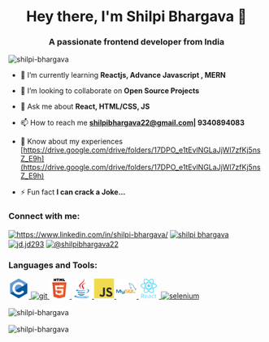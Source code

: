 <h1 align="center">Hey there, I'm Shilpi Bhargava 👋</h1>
<h3 align="center">A passionate frontend developer from India</h3>

<p align="left"> <img src="https://komarev.com/ghpvc/?username=shilpi-bhargava&label=Profile%20views&color=0e75b6&style=flat" alt="shilpi-bhargava" /> </p>

- 🌱 I’m currently learning **Reactjs, Advance Javascript , MERN**

- 👯 I’m looking to collaborate on **Open Source Projects**

- 💬 Ask me about **React, HTML/CSS, JS**

- 📫 How to reach me **shilpibhargava22@gmail.com| 9340894083**

- 📄 Know about my experiences [https://drive.google.com/drive/folders/17DPO_e1tEvlNGLaJjWl7zfKj5nsZ_E9h](https://drive.google.com/drive/folders/17DPO_e1tEvlNGLaJjWl7zfKj5nsZ_E9h)

- ⚡ Fun fact **I can crack a Joke...**

<h3 align="left">Connect with me:</h3>
<p align="left">
<a href="https://linkedin.com/in/https://www.linkedin.com/in/shilpi-bhargava/" target="blank"><img align="center" src="https://raw.githubusercontent.com/rahuldkjain/github-profile-readme-generator/master/src/images/icons/Social/linked-in-alt.svg" alt="https://www.linkedin.com/in/shilpi-bhargava/" height="30" width="40" /></a>
<a href="https://fb.com/shilpi bhargava" target="blank"><img align="center" src="https://raw.githubusercontent.com/rahuldkjain/github-profile-readme-generator/master/src/images/icons/Social/facebook.svg" alt="shilpi bhargava" height="30" width="40" /></a>
<a href="https://instagram.com/jd.jd293" target="blank"><img align="center" src="https://raw.githubusercontent.com/rahuldkjain/github-profile-readme-generator/master/src/images/icons/Social/instagram.svg" alt="jd.jd293" height="30" width="40" /></a>
<a href="https://www.hackerrank.com/@shilpibhargava22" target="blank"><img align="center" src="https://raw.githubusercontent.com/rahuldkjain/github-profile-readme-generator/master/src/images/icons/Social/hackerrank.svg" alt="@shilpibhargava22" height="30" width="40" /></a>
</p>

<h3 align="left">Languages and Tools:</h3>
<p align="left"> <a href="https://www.cprogramming.com/" target="_blank" rel="noreferrer"> <img src="https://raw.githubusercontent.com/devicons/devicon/master/icons/c/c-original.svg" alt="c" width="40" height="40"/> </a> <a href="https://git-scm.com/" target="_blank" rel="noreferrer"> <img src="https://www.vectorlogo.zone/logos/git-scm/git-scm-icon.svg" alt="git" width="40" height="40"/> </a> <a href="https://www.w3.org/html/" target="_blank" rel="noreferrer"> <img src="https://raw.githubusercontent.com/devicons/devicon/master/icons/html5/html5-original-wordmark.svg" alt="html5" width="40" height="40"/> </a> <a href="https://www.java.com" target="_blank" rel="noreferrer"> <img src="https://raw.githubusercontent.com/devicons/devicon/master/icons/java/java-original.svg" alt="java" width="40" height="40"/> </a> <a href="https://developer.mozilla.org/en-US/docs/Web/JavaScript" target="_blank" rel="noreferrer"> <img src="https://raw.githubusercontent.com/devicons/devicon/master/icons/javascript/javascript-original.svg" alt="javascript" width="40" height="40"/> </a> <a href="https://www.mysql.com/" target="_blank" rel="noreferrer"> <img src="https://raw.githubusercontent.com/devicons/devicon/master/icons/mysql/mysql-original-wordmark.svg" alt="mysql" width="40" height="40"/> </a> <a href="https://reactjs.org/" target="_blank" rel="noreferrer"> <img src="https://raw.githubusercontent.com/devicons/devicon/master/icons/react/react-original-wordmark.svg" alt="react" width="40" height="40"/> </a> <a href="https://www.selenium.dev" target="_blank" rel="noreferrer"> <img src="https://raw.githubusercontent.com/detain/svg-logos/780f25886640cef088af994181646db2f6b1a3f8/svg/selenium-logo.svg" alt="selenium" width="40" height="40"/> </a> </p>

<p><img align="center" src="https://github-readme-stats.vercel.app/api/top-langs?username=shilpi-bhargava&show_icons=true&locale=en&layout=compact" alt="shilpi-bhargava" /></p>

<p><img align="center" src="https://github-readme-streak-stats.herokuapp.com/?user=shilpi-bhargava&" alt="shilpi-bhargava" /></p>
